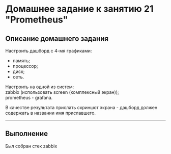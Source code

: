 # Домашнее задание к занятию 21 "Prometheus"


## Описание домашнего задания

Настроить дашборд с 4-мя графиками:    
- память;    
- процессор;    
- диск;    
- сеть.    

Настроить на одной из систем:    
zabbix (использовать screen (комплексный экран));    
prometheus - grafana.

В качестве результата прислать скриншот экрана - дашборд должен содержать в названии имя приславшего.

---

## Выполнение     

Был собран стек zabbix

